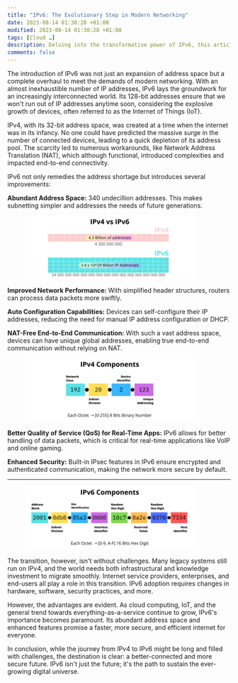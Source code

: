 ```yaml
---
title: "IPv6: The Evolutionary Step in Modern Networking"
date: 2023-08-14 01:30:28 +01:00
modified: 2023-08-14 01:30:28 +01:00
tags: [Cloud ☁️]
description: Delving into the transformative power of IPv6, this article explores its vast capabilities, from abundant address space to enhanced security. As the digital universe expands, IPv6 paves the way for a seamlessly interconnected world.
comments: false
---
```


The introduction of IPv6 was not just an expansion of address space but a complete overhaul to meet the demands of modern networking. With an almost inexhaustible number of IP addresses, IPv6 lays the groundwork for an increasingly interconnected world. Its 128-bit addresses ensure that we won't run out of IP addresses anytime soon, considering the explosive growth of devices, often referred to as the Internet of Things (IoT).

IPv4, with its 32-bit address space, was created at a time when the internet was in its infancy. No one could have predicted the massive surge in the number of connected devices, leading to a quick depletion of its address pool. The scarcity led to numerous workarounds, like Network Address Translation (NAT), which although functional, introduced complexities and impacted end-to-end connectivity.

IPv6 not only remedies the address shortage but introduces several improvements:

**Abundant Address Space:** 340 undecillion addresses. This makes subnetting simpler and addresses the needs of future generations.

<figure>
    <img src="/assets/img/6/1.png" alt="" style="width:90%;height:90%;">
</figure>

**Improved Network Performance:** With simplified header structures, routers can process data packets more swiftly.

**Auto Configuration Capabilities:** Devices can self-configure their IP addresses, reducing the need for manual IP address configuration or DHCP.

**NAT-Free End-to-End Communication:** With such a vast address space, devices can have unique global addresses, enabling true end-to-end communication without relying on NAT.

<figure>
    <img src="/assets/img/6/2.png" alt="" style="width:90%;height:90%;">
</figure>

**Better Quality of Service (QoS) for Real-Time Apps:** IPv6 allows for better handling of data packets, which is critical for real-time applications like VoIP and online gaming.

**Enhanced Security:** Built-in IPsec features in IPv6 ensure encrypted and authenticated communication, making the network more secure by default.

<hr>

<figure>
    <img src="/assets/img/6/3.png" alt="" style="width:90%;height:90%;">
</figure>


The transition, however, isn't without challenges. Many legacy systems still run on IPv4, and the world needs both infrastructural and knowledge investment to migrate smoothly. Internet service providers, enterprises, and end-users all play a role in this transition. IPv6 adoption requires changes in hardware, software, security practices, and more.

However, the advantages are evident. As cloud computing, IoT, and the general trend towards everything-as-a-service continue to grow, IPv6's importance becomes paramount. Its abundant address space and enhanced features promise a faster, more secure, and efficient internet for everyone.

In conclusion, while the journey from IPv4 to IPv6 might be long and filled with challenges, the destination is clear: a better-connected and more secure future. IPv6 isn't just the future; it's the path to sustain the ever-growing digital universe.
